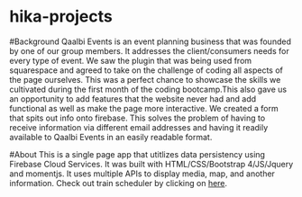 # hika-projects
#Background
Qaalbi Events is an event planning business that was founded by one of our group members. It addresses the client/consumers needs for every type of event. We saw the plugin that  was being used from squarespace and agreed to take on the challenge of coding all aspects of the page ourselves. This was a perfect chance to showcase the skills we cultivated during the first month of the coding bootcamp.This also gave us an opportunity to add features that the website never had and add functional as well as make the page more interactive. We created a form that spits out info onto firebase. This solves the problem of having to receive information via different email addresses and having it readily available to Qaalbi Events in an easily readable format.

#About
This is a single page app that utitlizes data persistency using Firebase Cloud Services.
It was built with HTML/CSS/Bootstrap 4/JS/Jquery and momentjs.
It uses multiple APIs to display media, map, and another information.
Check out train scheduler by clicking on [here](https://jealob.github.io/hika-project).
